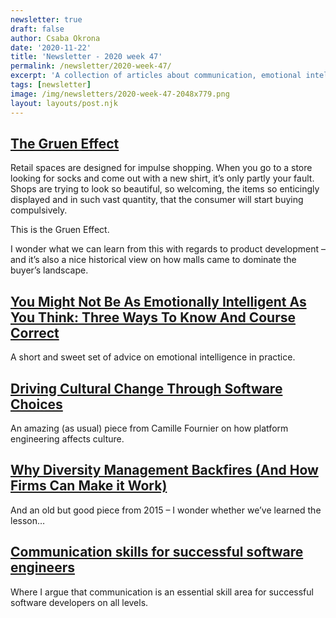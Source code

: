 ```yaml
---
newsletter: true
draft: false
author: Csaba Okrona
date: '2020-11-22'
title: 'Newsletter - 2020 week 47'
permalink: /newsletter/2020-week-47/
excerpt: 'A collection of articles about communication, emotional intelligence, how platform engineering drives culture and diversity'
tags: [newsletter]
image: /img/newsletters/2020-week-47-2048x779.png
layout: layouts/post.njk
---
```


## [The Gruen Effect]()
Retail spaces are designed for impulse shopping. When you go to a store looking for socks and come out with a new shirt, it’s only partly your fault.  Shops are trying to look so beautiful, so welcoming, the items so enticingly displayed and in such vast quantity, that the consumer will start buying compulsively.

This is the Gruen Effect.

I wonder what we can learn from this with regards to product development – and it’s also a nice historical view on how malls came to dominate the buyer’s landscape.

## [You Might Not Be As Emotionally Intelligent As You Think: Three Ways To Know And Course Correct](https://www.forbes.com/sites/amyblaschka/2019/04/02/you-might-not-be-as-emotionally-intelligence-as-you-think-three-ways-to-know-and-course-correct/)
A short and sweet set of advice on emotional intelligence in practice.

## [Driving Cultural Change Through Software Choices](https://skamille.medium.com/driving-cultural-change-through-software-choices-bf69d2db6539)
An amazing (as usual) piece from Camille Fournier on how platform engineering affects culture.

## [Why Diversity Management Backfires (And How Firms Can Make it Work)](https://ethics.harvard.edu/blog/why-diversity-management-backfires-and-how-firms-can-make-it-work)
And an old but good piece from 2015 – I wonder whether we’ve learned the lesson…

## [Communication skills for successful software engineers](https://ochronus.online/communication-for-software-engineers/)
Where I argue that communication is an essential skill area for successful software developers on all levels.

